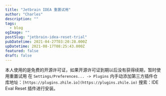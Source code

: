 ```yaml
---
title: "Jetbrain IDEA 重置试用"
author: "Charles"
description: ""
tags:
  - blog
ogImage: ""
postSlug: "jetbrain-idea-reset-trial"
pubDatetime: 2021-04-27T03:20:28.000Z
upDatetime: 2021-08-17T08:25:43.000Z
featured: false
draft: false
---
```


本人使用的是免费的开源许可证，如果开源许可证到期以后没有获得续期，暂时使用重置试用
在 `Settings/Preferences... -> Plugins` 内手动添加第三方插件仓库地址：`[https://plugins.zhile.io](https://plugins.zhile.io)` 搜索：IDE Eval Reset 插件进行安装。

